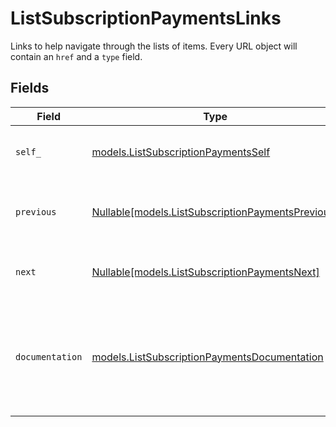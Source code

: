 # ListSubscriptionPaymentsLinks

Links to help navigate through the lists of items. Every URL object will contain an `href` and a `type` field.


## Fields

| Field                                                                                              | Type                                                                                               | Required                                                                                           | Description                                                                                        |
| -------------------------------------------------------------------------------------------------- | -------------------------------------------------------------------------------------------------- | -------------------------------------------------------------------------------------------------- | -------------------------------------------------------------------------------------------------- |
| `self_`                                                                                            | [models.ListSubscriptionPaymentsSelf](../models/listsubscriptionpaymentsself.md)                   | :heavy_check_mark:                                                                                 | The URL to the current set of items.                                                               |
| `previous`                                                                                         | [Nullable[models.ListSubscriptionPaymentsPrevious]](../models/listsubscriptionpaymentsprevious.md) | :heavy_check_mark:                                                                                 | The previous set of items, if available.                                                           |
| `next`                                                                                             | [Nullable[models.ListSubscriptionPaymentsNext]](../models/listsubscriptionpaymentsnext.md)         | :heavy_check_mark:                                                                                 | The next set of items, if available.                                                               |
| `documentation`                                                                                    | [models.ListSubscriptionPaymentsDocumentation](../models/listsubscriptionpaymentsdocumentation.md) | :heavy_check_mark:                                                                                 | In v2 endpoints, URLs are commonly represented as objects with an `href` and `type` field.         |